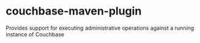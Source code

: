 couchbase-maven-plugin
======================

Provides support for executing administrative operations against a running instance of Couchbase